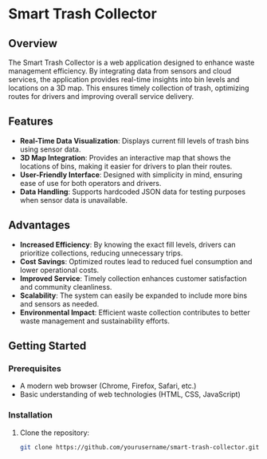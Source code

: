 # Smart Trash Collector

## Overview

The Smart Trash Collector is a web application designed to enhance waste management efficiency. By integrating data from sensors and cloud services, the application provides real-time insights into bin levels and locations on a 3D map. This ensures timely collection of trash, optimizing routes for drivers and improving overall service delivery.

## Features

- **Real-Time Data Visualization**: Displays current fill levels of trash bins using sensor data.
- **3D Map Integration**: Provides an interactive map that shows the locations of bins, making it easier for drivers to plan their routes.
- **User-Friendly Interface**: Designed with simplicity in mind, ensuring ease of use for both operators and drivers.
- **Data Handling**: Supports hardcoded JSON data for testing purposes when sensor data is unavailable.
  
## Advantages

- **Increased Efficiency**: By knowing the exact fill levels, drivers can prioritize collections, reducing unnecessary trips.
- **Cost Savings**: Optimized routes lead to reduced fuel consumption and lower operational costs.
- **Improved Service**: Timely collection enhances customer satisfaction and community cleanliness.
- **Scalability**: The system can easily be expanded to include more bins and sensors as needed.
- **Environmental Impact**: Efficient waste collection contributes to better waste management and sustainability efforts.

## Getting Started

### Prerequisites

- A modern web browser (Chrome, Firefox, Safari, etc.)
- Basic understanding of web technologies (HTML, CSS, JavaScript)

### Installation

1. Clone the repository:
   ```bash
   git clone https://github.com/yourusername/smart-trash-collector.git
